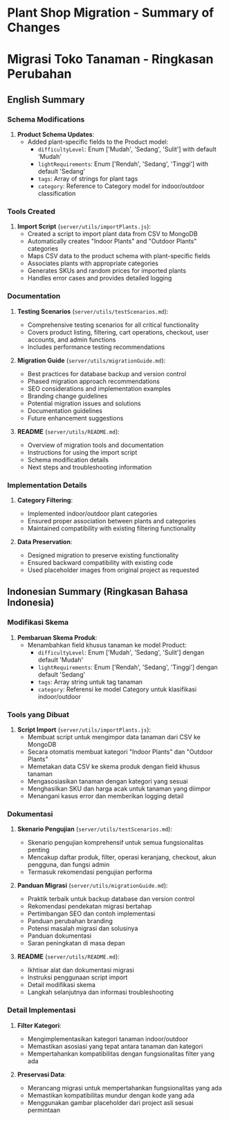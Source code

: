 # Plant Shop Migration - Summary of Changes
# Migrasi Toko Tanaman - Ringkasan Perubahan

## English Summary

### Schema Modifications
1. **Product Schema Updates**:
   - Added plant-specific fields to the Product model:
     - `difficultyLevel`: Enum ['Mudah', 'Sedang', 'Sulit'] with default 'Mudah'
     - `lightRequirements`: Enum ['Rendah', 'Sedang', 'Tinggi'] with default 'Sedang'
     - `tags`: Array of strings for plant tags
     - `category`: Reference to Category model for indoor/outdoor classification

### Tools Created
1. **Import Script** (`server/utils/importPlants.js`):
   - Created a script to import plant data from CSV to MongoDB
   - Automatically creates "Indoor Plants" and "Outdoor Plants" categories
   - Maps CSV data to the product schema with plant-specific fields
   - Associates plants with appropriate categories
   - Generates SKUs and random prices for imported plants
   - Handles error cases and provides detailed logging

### Documentation
1. **Testing Scenarios** (`server/utils/testScenarios.md`):
   - Comprehensive testing scenarios for all critical functionality
   - Covers product listing, filtering, cart operations, checkout, user accounts, and admin functions
   - Includes performance testing recommendations

2. **Migration Guide** (`server/utils/migrationGuide.md`):
   - Best practices for database backup and version control
   - Phased migration approach recommendations
   - SEO considerations and implementation examples
   - Branding change guidelines
   - Potential migration issues and solutions
   - Documentation guidelines
   - Future enhancement suggestions

3. **README** (`server/utils/README.md`):
   - Overview of migration tools and documentation
   - Instructions for using the import script
   - Schema modification details
   - Next steps and troubleshooting information

### Implementation Details
1. **Category Filtering**:
   - Implemented indoor/outdoor plant categories
   - Ensured proper association between plants and categories
   - Maintained compatibility with existing filtering functionality

2. **Data Preservation**:
   - Designed migration to preserve existing functionality
   - Ensured backward compatibility with existing code
   - Used placeholder images from original project as requested

## Indonesian Summary (Ringkasan Bahasa Indonesia)

### Modifikasi Skema
1. **Pembaruan Skema Produk**:
   - Menambahkan field khusus tanaman ke model Product:
     - `difficultyLevel`: Enum ['Mudah', 'Sedang', 'Sulit'] dengan default 'Mudah'
     - `lightRequirements`: Enum ['Rendah', 'Sedang', 'Tinggi'] dengan default 'Sedang'
     - `tags`: Array string untuk tag tanaman
     - `category`: Referensi ke model Category untuk klasifikasi indoor/outdoor

### Tools yang Dibuat
1. **Script Import** (`server/utils/importPlants.js`):
   - Membuat script untuk mengimpor data tanaman dari CSV ke MongoDB
   - Secara otomatis membuat kategori "Indoor Plants" dan "Outdoor Plants"
   - Memetakan data CSV ke skema produk dengan field khusus tanaman
   - Mengasosiasikan tanaman dengan kategori yang sesuai
   - Menghasilkan SKU dan harga acak untuk tanaman yang diimpor
   - Menangani kasus error dan memberikan logging detail

### Dokumentasi
1. **Skenario Pengujian** (`server/utils/testScenarios.md`):
   - Skenario pengujian komprehensif untuk semua fungsionalitas penting
   - Mencakup daftar produk, filter, operasi keranjang, checkout, akun pengguna, dan fungsi admin
   - Termasuk rekomendasi pengujian performa

2. **Panduan Migrasi** (`server/utils/migrationGuide.md`):
   - Praktik terbaik untuk backup database dan version control
   - Rekomendasi pendekatan migrasi bertahap
   - Pertimbangan SEO dan contoh implementasi
   - Panduan perubahan branding
   - Potensi masalah migrasi dan solusinya
   - Panduan dokumentasi
   - Saran peningkatan di masa depan

3. **README** (`server/utils/README.md`):
   - Ikhtisar alat dan dokumentasi migrasi
   - Instruksi penggunaan script import
   - Detail modifikasi skema
   - Langkah selanjutnya dan informasi troubleshooting

### Detail Implementasi
1. **Filter Kategori**:
   - Mengimplementasikan kategori tanaman indoor/outdoor
   - Memastikan asosiasi yang tepat antara tanaman dan kategori
   - Mempertahankan kompatibilitas dengan fungsionalitas filter yang ada

2. **Preservasi Data**:
   - Merancang migrasi untuk mempertahankan fungsionalitas yang ada
   - Memastikan kompatibilitas mundur dengan kode yang ada
   - Menggunakan gambar placeholder dari project asli sesuai permintaan